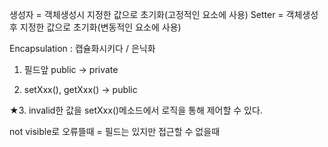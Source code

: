 생성자 = 객체생성시 지정한 값으로 초기화(고정적인 요소에 사용)
Setter = 객체생성 후 지정한 값으로 초기화(변동적인 요소에 사용)

Encapsulation : 캡슐화시키다 / 은닉화
1. 필드앞 public -> private

2. setXxx(), getXxx() -> public

★3. invalid한 값을 setXxx()메소드에서 로직을 통해 제어할 수 있다.

not visible로 오류뜰때 = 필드는 있지만 접근할 수 없을때
